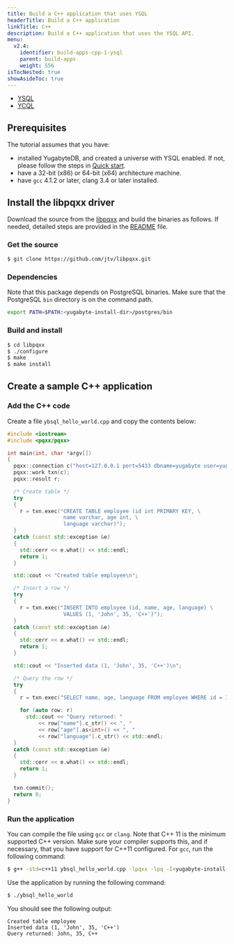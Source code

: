 ```yaml
---
title: Build a C++ application that uses YSQL
headerTitle: Build a C++ application
linkTitle: C++
description: Build a C++ application that uses the YSQL API.
menu:
  v2.4:
    identifier: build-apps-cpp-1-ysql
    parent: build-apps
    weight: 556
isTocNested: true
showAsideToc: true
---
```


<ul class="nav nav-tabs-alt nav-tabs-yb">

  <li >
    <a href="/latest/quick-start/build-apps/cpp/ysql" class="nav-link active">
      <i class="icon-postgres" aria-hidden="true"></i>
      YSQL
    </a>
  </li>

  <li>
    <a href="/latest/quick-start/build-apps/cpp/ycql" class="nav-link">
      <i class="icon-cassandra" aria-hidden="true"></i>
      YCQL
    </a>
  </li>

</ul>

## Prerequisites

The tutorial assumes that you have:

- installed YugabyteDB, and created a universe with YSQL enabled. If not, please follow the steps in [Quick start](../../../explore-ysql).
- have a 32-bit (x86) or 64-bit (x64) architecture machine.
- have `gcc` 4.1.2 or later, clang 3.4 or later installed.

## Install the libpqxx driver

Download the source from the [libpqxx](https://github.com/jtv/libpqxx) and build the binaries as follows. If needed, detailed steps are provided in the [README](https://github.com/jtv/libpqxx/blob/master/README.md) file.

### Get the source

```sh
$ git clone https://github.com/jtv/libpqxx.git
```

### Dependencies

Note that this package depends on PostgreSQL binaries. Make sure that the PostgreSQL `bin` directory is on the command path.

```sh
export PATH=$PATH:<yugabyte-install-dir>/postgres/bin
```

### Build and install

```sh
$ cd libpqxx
$ ./configure
$ make
$ make install
```

## Create a sample C++ application

### Add the C++ code

Create a file `ybsql_hello_world.cpp` and copy the contents below:

```cpp
#include <iostream>
#include <pqxx/pqxx>

int main(int, char *argv[])
{
  pqxx::connection c("host=127.0.0.1 port=5433 dbname=yugabyte user=yugabyte password=yugabyte");
  pqxx::work txn(c);
  pqxx::result r;

  /* Create table */
  try
  {
    r = txn.exec("CREATE TABLE employee (id int PRIMARY KEY, \
                  name varchar, age int, \
                  language varchar)");
  }
  catch (const std::exception &e)
  {
    std::cerr << e.what() << std::endl;
    return 1;
  }

  std::cout << "Created table employee\n";

  /* Insert a row */
  try
  {
    r = txn.exec("INSERT INTO employee (id, name, age, language) \
                  VALUES (1, 'John', 35, 'C++')");
  }
  catch (const std::exception &e)
  {
    std::cerr << e.what() << std::endl;
    return 1;
  }

  std::cout << "Inserted data (1, 'John', 35, 'C++')\n";

  /* Query the row */
  try
  {
    r = txn.exec("SELECT name, age, language FROM employee WHERE id = 1");

    for (auto row: r)
      std::cout << "Query returned: "
          << row["name"].c_str() << ", "
          << row["age"].as<int>() << ", "
          << row["language"].c_str() << std::endl;
  }
  catch (const std::exception &e)
  {
    std::cerr << e.what() << std::endl;
    return 1;
  }

  txn.commit();
  return 0;
}
```

### Run the application

You can compile the file using `gcc` or `clang`. Note that C++ 11 is the minimum supported C++ version. Make sure your compiler supports this, and if necessary, that you have support for C++11 configured. For `gcc`, run the following command:

```sh
$ g++ -std=c++11 ybsql_hello_world.cpp -lpqxx -lpq -I<yugabyte-install-dir>/postgres/include -o ybsql_hello_world
```

Use the application by running the following command:

```sh
$ ./ybsql_hello_world
```

You should see the following output:

```
Created table employee
Inserted data (1, 'John', 35, 'C++')
Query returned: John, 35, C++
```
